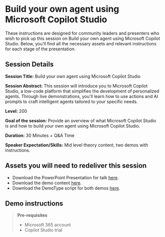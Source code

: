 # Build your own agent using Microsoft Copilot Studio

These instructions are designed for community leaders and presenters who wish to pick up this session on Build your own agent using Microsoft Copilot Studio. Below, you’ll find all the necessary assets and relevant instructions for each stage of the presentation.

## Session Details

**Session Title:** Build your own agent using Microsoft Copilot Studio

**Session Abstract:** This session will introduce you to Microsoft Copilot Studio, a low-code platform that simplifies the development of personalized agents. Through live demonstrations, you'll learn how to use actions and AI prompts to craft intelligent agents tailored to your specific needs.

**Level:** 200

**Goal of the session:** Provide an overview of what Microsoft Copilot Studio is and how to build your own agent using Microsoft Copilot Studio.

**Duration:** 30 Minutes + Q&A Time

**Speaker Expectation/Skills:** Mid level theory content, two demos with instructions.

## Assets you will need to redeliver this session
* Download the PowerPoint Presentation for talk [here](./build.your.own.agent.with.microsoft.copilot.studio.pptx).
* Download the demo content [here](./../assets/build.your.own.agent.with.microsoft.copilot.studio.demoscript.docx).
* Download the DemoType script for both demos [here](./../assets/build-your-own-agent-with-microsoft-copilot-studio-demos.txt).

## Demo instructions
>**Pre-requisites**
>- Microsoft 365 account
>- Copilot Studio trial

